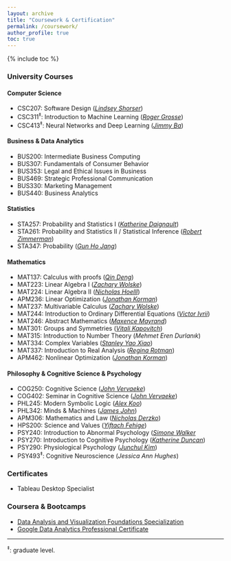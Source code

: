 ```yaml
---
layout: archive
title: "Coursework & Certification"
permalink: /coursework/
author_profile: true
toc: true
---
```



<style>
    ul {
      margin-bottom: 0;
    }
</style>

{% include toc %}

### University Courses
#### Computer Science

- CSC207: Software Design ([*Lindsey Shorser*](http://www.math.toronto.edu/cms/people/faculty/shorser-lindsey/))
- CSC311<sup>‡</sup>: Introduction to Machine Learning   ([*Roger Grosse*](https://www.cs.toronto.edu/~rgrosse/))
- CSC413<sup>‡</sup>: Neural Networks and Deep Learning ([*Jimmy Ba*](https://jimmylba.github.io/))

#### Business & Data Analytics
- BUS200: Intermediate Business Computing
- BUS307: Fundamentals of Consumer Behavior
- BUS353: Legal and Ethical Issues in Business
- BUS469: Strategic Professional Communication
- BUS330: Marketing Management
- BUS440: Business Analytics

#### Statistics

- STA257: Probability and Statistics I ([*Katherine Daignault*](https://www.statistics.utoronto.ca/people/directories/all-faculty/katherine-daignault))
- STA261: Probability and Statistics II / Statistical Inference ([*Robert Zimmerman*](https://www.statistics.utoronto.ca/people/directories/graduate-students/robert-zimmerman))
- STA347: Probability ([*Gun Ho Jang*](http://www.utstat.toronto.edu/~gunho/home.php))
  
#### Mathematics

- MAT137: Calculus with proofs ([*Qin Deng*](http://www.math.toronto.edu/dengqin/))
- MAT223: Linear Algebra I ([*Zachary Wolske*](https://www.math.toronto.edu/cms/people/faculty/wolske-zackary/))
- MAT224: Linear Algebra II ([*Nicholas Hoelll*](http://www.math.toronto.edu/nhoell/))
- APM236: Linear Optimization ([*Jonathan Korman*](https://www.math.toronto.edu/jkorman/))
- MAT237: Multivariable Calculus ([*Zachary Wolske*](https://www.math.toronto.edu/cms/people/faculty/wolske-zackary/))
- MAT244: Introduction to Ordinary Differential Equations ([*Victor Ivrii*](https://www.math.toronto.edu/cms/people/faculty/ivrii-victor/))
- MAT246: Abstract Mathematics ([*Maxence Mayrand*](https://www.math.toronto.edu/mayrand/index.html))
- MAT301: Groups and Symmetries ([*Vitali Kapovitch*](http://www.math.toronto.edu/vtk/))
- MAT315: Introduction to Number Theory (*Mehmet Eren Durlanık*)
- MAT334: Complex Variables ([*Stanley Yao Xiao*](http://www.math.toronto.edu/syxiao/))
- MAT337: Introduction to Real Analysis ([*Regina Rotman*](http://www.math.toronto.edu/rina/))
- APM462: Nonlinear Optimization ([*Jonathan Korman*](https://www.math.toronto.edu/jkorman/))


#### Philosophy & Cognitive Science & Psychology

- COG250: Cognitive Science ([*John Vervaeke*](https://www.psych.utoronto.ca/people/directories/all-faculty/john-vervaeke))
- COG402: Seminar in Cognitive Science ([*John Vervaeke*](https://www.psych.utoronto.ca/people/directories/all-faculty/john-vervaeke))
- PHL245: Modern Symbolic Logic ([*Alex Koo*](https://philosophy.utoronto.ca/directory/alex-koo/))
- PHL342: Minds & Machines ([*James John*](https://philosophy.utoronto.ca/directory/james-john/))
- APM306: Mathematics and Law ([*Nicholas Derzko*](https://www.math.toronto.edu/cms/people/faculty/derzko-nicholas/))
- HPS200: Science and Values ([*Yiftach Fehige*](https://hps.utoronto.ca/staff/yiftach-fehige/))
- PSY240: Introduction to Abnormal Psychology ([*Simone Walker*](https://www.utm.utoronto.ca/psychology/people/simone-walker)
- PSY270: Introduction to Cognitive Psychology ([*Katherine Duncan*](https://www.psych.utoronto.ca/people/directories/all-faculty/katherine-duncan))
- PSY290: Physiological Psychology ([*Junchul Kim*](https://www.psych.utoronto.ca/people/directories/all-faculty/junchul-kim))
- PSY493<sup>‡</sup>: Cognitive Neuroscience (*Jessica Ann Hughes*)

### Certificates
- Tableau Desktop Specialist

### Coursera & Bootcamps

- [Data Analysis and Visualization Foundations Specialization](https://www.coursera.org/specializations/data-analysis-visualization-foundations)
- [Google Data Analytics Professional Certificate](https://grow.google/certificates/data-analytics/?utm_source=gDigital&utm_medium=paidha&utm_campaign=can-sem-bk-data-exa-glp-br&utm_content=keyword&gclid=CjwKCAjw0N6hBhAUEiwAXab-Tf-cv-FLXApbABXTR7rn2CGRd_YTEYwO_PIAc2N3uJmcho9WDp6xIhoCh6gQAvD_BwE#?modal_active=none)

---

<sup>‡</sup>: graduate level.
